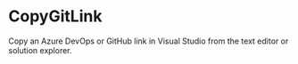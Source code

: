 # CopyGitLink
Copy an Azure DevOps or GitHub link in Visual Studio from the text editor or solution explorer.
